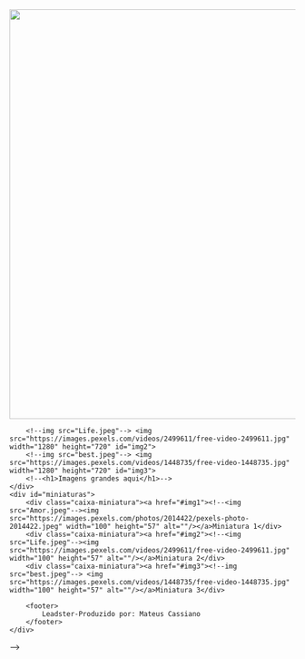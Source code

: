 <!--<!DOCTYPE html>
<html lang="pt-br">
<head>
    <meta charset="UTF-8">
    <meta http-equiv="X-UA-Compatible" content="IE=edge">
    <meta name="viewport" content="width=device-width, initial-scale=1.0">
    <title>Álbum de Fotos Responsivo-Tarefa Empresa LEADSTER</title>
    <style type="text/css">
        body {
            margin: 0px;
            background-color: orangered;
            color: gray;
        }
        #rolagem {
            height: 720px;
            margin-bottom: 10px;
            width: auto;
            margin-left: auto;
            margin-right: auto;
            text-align: center;
            overflow: hidden;
        }
        .caixa-miniatura {
            border: 1px solid greenyellow;
            width: 100px;
            display: inline-block;
            margin-left: 2px;
            margin-right: 2px;
            padding: 0px;
            overflow: hidden;
            height: 57px;
        }
        #miniaturas {
            text-align: center;
            position: fixed;
            bottom: 0px;
            margin-left: auto;
            margin-right: auto;
            left: 0px;
            right: 0px;
            border-top: thin solid gray;
            padding-top: 10px;
            padding-bottom: 10px;
            background-color: blue;
        }
        header {
            text-align: center;
            font-family: 'Gill Sans', 'Gill Sans MT', Calibri, 'Trebuchet MS', sans-serif;
            background-color: black;
            color: white;
        }
        footer {
            background-color: greenyellow;
        }
        @media screen and (max-width: 768px) {
            section, aside {
                width: 100%;
                padding: 0;
            }
        }
        @media screen and (max-width: 600px) {
            nav div#miniaturas  {
                float: none;
                text-align: center;
            }
        }
        @media screen and (max-width: 600px) {
            nav #img1  {
                float: none;
                text-align: center;
            }
        }
        @media screen and (max-width: 600px) {
            nav #img2 {
                float: none;
                text-align: center;
            }
        }
        @media screen and (max-width: 600px) {
            nav #img3  {
                float: none;
                text-align: center;
            }
        }
    </style>
</head>
<body>
    <header>
        MEU BELO ÁLBUM DE FOTOS
    </header>
    <div id="rolagem">
        <!--<img src="Amor.jpeg"--> <img src="https://images.pexels.com/photos/2014422/pexels-photo-2014422.jpeg" width="1280" height="720" id="img1">
        <!--img src="Life.jpeg"--> <img src="https://images.pexels.com/videos/2499611/free-video-2499611.jpg" width="1280" height="720" id="img2">
        <!--img src="best.jpeg"--> <img src="https://images.pexels.com/videos/1448735/free-video-1448735.jpg" width="1280" height="720" id="img3">
        <!--<h1>Imagens grandes aqui</h1>-->
    </div>
    <div id="miniaturas">
        <div class="caixa-miniatura"><a href="#img1"><!--<img src="Amor.jpeg"--><img src="https://images.pexels.com/photos/2014422/pexels-photo-2014422.jpeg" width="100" height="57" alt=""/></a>Miniatura 1</div>
        <div class="caixa-miniatura"><a href="#img2"><!--<img src="Life.jpeg"--><img src="https://images.pexels.com/videos/2499611/free-video-2499611.jpg" width="100" height="57" alt=""/></a>Miniatura 2</div>
        <div class="caixa-miniatura"><a href="#img3"><!--img src="best.jpeg"--> <img src="https://images.pexels.com/videos/1448735/free-video-1448735.jpg" width="100" height="57" alt=""/></a>Miniatura 3</div>
        
        <footer>
            Leadster-Produzido por: Mateus Cassiano
        </footer>
    </div>
</body>
</html>-->
